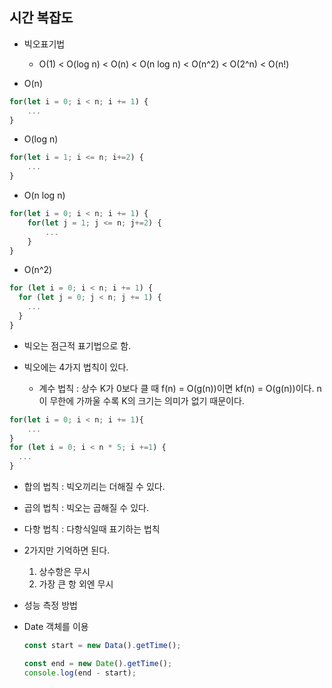 ## 시간 복잡도

- 빅오표기법

  - O(1) < O(log n) < O(n) < O(n log n) < O(n^2) < O(2^n) < O(n!)

- O(n)

```js
for(let i = 0; i < n; i += 1) {
    ...
}
```

- O(log n)

```js
for(let i = 1; i <= n; i+=2) {
    ...
}
```

- O(n log n)

```js
for(let i = 0; i < n; i += 1) {
    for(let j = 1; j <= n; j+=2) {
        ...
    }
}
```

- O(n^2)

```js
for (let i = 0; i < n; i += 1) {
  for (let j = 0; j < n; j += 1) {
    ...
  }
}
```

- 빅오는 점근적 표기법으로 함.

- 빅오에는 4가지 법칙이 있다.
  - 계수 법칙 : 상수 K가 0보다 클 때 f(n) = O(g(n))이면 kf(n) = O(g(n))이다. n이 무한에 가까울 수록 K의 크기는 의미가 없기 때문이다.

<!-- 두 루프는 같은 O(n)으로 표기한다. -->

```js
for(let i = 0; i < n; i += 1){
    ...
}
for (let i = 0; i < n * 5; i +=1) {
  ...
}
```

- 합의 법칙 : 빅오끼리는 더해질 수 있다.
- 곱의 법칙 : 빅오는 곱해질 수 있다.
- 다항 법칙 : 다항식일때 표기하는 법칙
- 2가지만 기억하면 된다.
  1. 상수항은 무시
  2. 가장 큰 항 외엔 무시
- 성능 측정 방법
- Date 객체를 이용

  ```js
  const start = new Data().getTime();

  const end = new Date().getTime();
  console.log(end - start);
  ```

<!-- 1월 8일 일요일 18:39 -->
<!-- 장점 1 : 활발하다 ㅎㅎ -->
